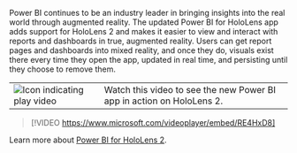 Power BI continues to be an industry leader in bringing insights into the real world through augmented reality. The updated Power BI for HoloLens app adds support for HoloLens 2 and makes it easier to view and interact with reports and dashboards in true, augmented reality. Users can get report pages and dashboards into mixed reality, and once they do, visuals exist there every time they open the app, updated in real time, and persisting until they choose to remove them.

|||
| :--- | :--- |
| ![Icon indicating play video](../media/video_icon.png)| Watch this video to see the new Power BI app in action on HoloLens 2.|

>[!VIDEO https://www.microsoft.com/videoplayer/embed/RE4HxD8]

Learn more about [Power BI for HoloLens 2](https://powerbi.microsoft.com/blog/power-bi-app-for-mixed-reality-now-available-for-hololens-2/).

